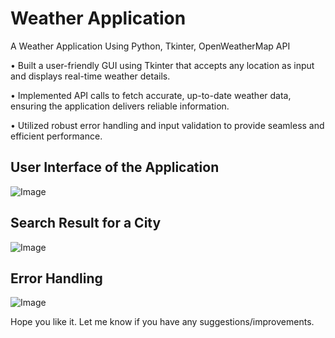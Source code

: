 # Weather Application
A Weather Application Using Python, Tkinter, OpenWeatherMap API 

• Built a user-friendly GUI using Tkinter that accepts any location as input and displays real-time weather details. 

• Implemented API calls to fetch accurate, up-to-date weather data, ensuring the application delivers reliable information. 

• Utilized robust error handling and input validation to provide seamless and efficient performance.

## User Interface of the Application
![Image](https://github.com/user-attachments/assets/17633fc9-69ee-4027-a98a-39b1f34a5638)

## Search Result for a City
![Image](https://github.com/user-attachments/assets/290c63de-d7be-4304-aca2-a96026362fca)

## Error Handling
![Image](https://github.com/user-attachments/assets/a2c0de40-135b-4c43-b904-1fb8fb50e367)

Hope you like it. Let me know if you have any suggestions/improvements.
